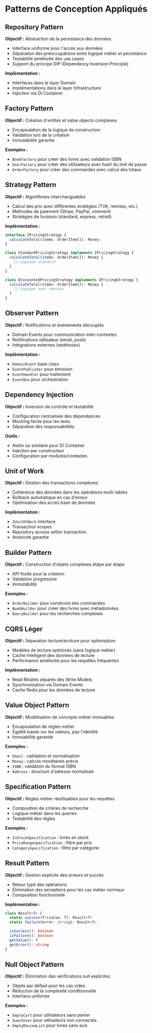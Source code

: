 # Patterns de Conception Appliqués

## Repository Pattern
**Objectif :** Abstraction de la persistance des données
- Interface uniforme pour l'accès aux données
- Séparation des préoccupations entre logique métier et persistance
- Testabilité améliorée des use cases
- Support du principe DIP (Dependency Inversion Principle)

**Implémentation :**
- Interfaces dans le layer Domain
- Implémentations dans le layer Infrastructure
- Injection via DI Container

## Factory Pattern
**Objectif :** Création d'entités et value objects complexes
- Encapsulation de la logique de construction
- Validation lors de la création
- Immutabilité garantie

**Exemples :**
- `BookFactory` pour créer des livres avec validation ISBN
- `UserFactory` pour créer des utilisateurs avec hash du mot de passe
- `OrderFactory` pour créer des commandes avec calcul des totaux

## Strategy Pattern
**Objectif :** Algorithmes interchangeables
- Calcul des prix avec différentes stratégies (TVA, remises, etc.)
- Méthodes de paiement (Stripe, PayPal, virement)
- Stratégies de livraison (standard, express, retrait)

**Implémentation :**
```typescript
interface IPricingStrategy {
  calculateTotal(items: OrderItem[]): Money;
}

class StandardPricingStrategy implements IPricingStrategy {
  calculateTotal(items: OrderItem[]): Money {
    // Logique standard
  }
}

class DiscountedPricingStrategy implements IPricingStrategy {
  calculateTotal(items: OrderItem[]): Money {
    // Logique avec remises
  }
}
```

## Observer Pattern
**Objectif :** Notifications et événements découplés
- Domain Events pour communication inter-contextes
- Notifications utilisateur (email, push)
- Intégrations externes (webhooks)

**Implémentation :**
- `DomainEvent` base class
- `EventPublisher` pour émission
- `EventHandler` pour traitement
- `EventBus` pour orchestration

## Dependency Injection
**Objectif :** Inversion de contrôle et testabilité
- Configuration centralisée des dépendances
- Mocking facile pour les tests
- Séparation des responsabilités

**Outils :**
- Awilix ou similaire pour DI Container
- Injection par constructeur
- Configuration par modules/contextes

## Unit of Work
**Objectif :** Gestion des transactions complexes
- Cohérence des données dans les opérations multi-tables
- Rollback automatique en cas d'erreur
- Optimisation des accès base de données

**Implémentation :**
- `IUnitOfWork` interface
- Transaction scopes
- Repository access within transaction
- Atomicité garantie

## Builder Pattern
**Objectif :** Construction d'objets complexes étape par étape
- API fluide pour la création
- Validation progressive
- Immutabilité

**Exemples :**
- `OrderBuilder` pour construire des commandes
- `BookBuilder` pour créer des livres avec métadonnées
- `QueryBuilder` pour les recherches complexes

## CQRS Léger
**Objectif :** Séparation lecture/écriture pour optimisation
- Modèles de lecture optimisés (sans logique métier)
- Cache intelligent des données de lecture
- Performance améliorée pour les requêtes fréquentes

**Implémentation :**
- Read Models séparés des Write Models
- Synchronisation via Domain Events
- Cache Redis pour les données de lecture

## Value Object Pattern
**Objectif :** Modélisation de concepts métier immuables
- Encapsulation de règles métier
- Égalité basée sur les valeurs, pas l'identité
- Immuabilité garantie

**Exemples :**
- `Email` : validation et normalisation
- `Money` : calculs monétaires précis
- `ISBN` : validation du format ISBN
- `Address` : structure d'adresse normalisée

## Specification Pattern
**Objectif :** Règles métier réutilisables pour les requêtes
- Composition de critères de recherche
- Logique métier dans les queries
- Testabilité des règles

**Exemples :**
- `InStockSpecification` : livres en stock
- `PriceRangeSpecification` : filtre par prix
- `CategorySpecification` : filtre par catégorie

## Result Pattern
**Objectif :** Gestion explicite des erreurs et succès
- Retour typé des opérations
- Élimination des exceptions pour les cas métier normaux
- Composition fonctionnelle

**Implémentation :**
```typescript
class Result<T> {
  static success<T>(value: T): Result<T>
  static failure(error: string): Result<T>

  isSuccess(): boolean
  isFailure(): boolean
  getValue(): T
  getError(): string
}
```

## Null Object Pattern
**Objectif :** Élimination des vérifications null explicites
- Objets par défaut pour les cas vides
- Réduction de la complexité conditionnelle
- Interface uniforme

**Exemples :**
- `EmptyCart` pour utilisateurs sans panier
- `GuestUser` pour utilisateurs non connectés
- `EmptyReviewList` pour livres sans avis